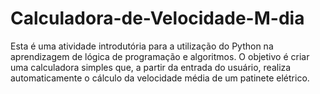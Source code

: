 # Calculadora-de-Velocidade-M-dia
Esta é uma atividade introdutória para a utilização do Python na aprendizagem de lógica de programação e algoritmos. O objetivo é criar uma calculadora simples que, a partir da entrada do usuário, realiza automaticamente o cálculo da velocidade média de um patinete elétrico.
